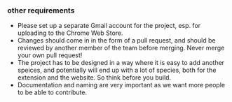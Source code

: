###  other requirements

* Please set up a separate Gmail account for the project, esp. for uploading to the Chrome Web Store.
* Changes should come in in the form of a pull request, and should be reviewed by another member of the team before merging. Never merge your own pull request!
* The project has to be designed in a way where it is easy to add another speices, and potentially will end up with a lot of species, both for the extension and the website. So think before you build.
* Documentation and naming are very important as we want more people to be able to contribute.
